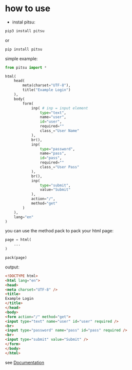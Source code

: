 # how to use

* instal pitsu:

```bash
pip3 install pitsu
```

or 

```bash
pip install pitsu
```

simple example:

```python
from pitsu import *

html(
    head(
        meta(charset="UTF-8"),
        title("Example Login")
    ),
    body(
        form(
            inp( # inp = input element
                type="text",
                name="user",
                id="user",
                required=""
                class_="User Name"
            ),
            br(),
            inp(
                type="password",
                name="pass",
                id="pass",
                required=""
                class_="User Pass"
            ),
            br(),
            inp(
                type="submit",
                value="Submit"
            ),
            action="/",
            method="get"
        )
    ),
    lang="en"
)
```

you can use the method pack to pack your html page:

```python
page = html(
    ...
)

pack(page)
```

output:

```html
<!DOCTYPE html>
<html lang="en">
<head>
<meta charset="UTF-8" />
<title>
Example Login
</title>
</head>
<body>
<form action="/" method="get">
<input type="text" name="user" id="user" required />
<br>
<input type="password" name="pass" id="pass" required />
<br>
<input type="submit" value="Submit" />
</form>
</body>
</html>
```

see <a href="https://github.com/Filipi565/pitsu/blob/main/Docs/main.md">Documentation</a>
